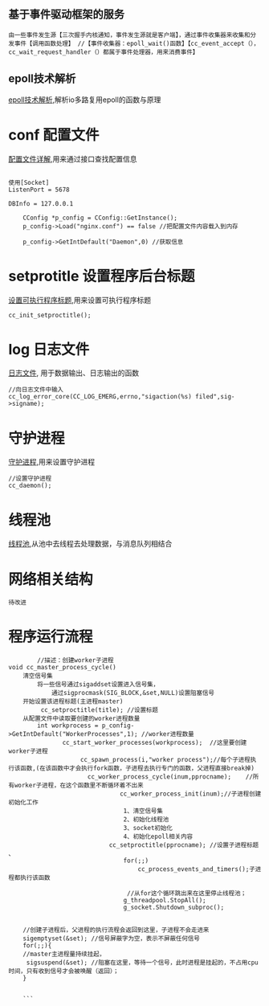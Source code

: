 ## 基于事件驱动框架的服务
``
    由一些事件发生源【三次握手内核通知，事件发生源就是客户端】，通过事件收集器来收集和分发事件【调用函数处理】
	//【事件收集器：epoll_wait()函数】【cc_event_accept（），cc_wait_request_handler（）都属于事件处理器，用来消费事件】
``
## epoll技术解析
[epoll技术解析](https://github.com/cachefish/nginx_serverlib/blob/master/analysis/epoll%E6%8A%80%E6%9C%AF.md "epoll技术解析"),解析io多路复用epoll的函数与原理

# conf   配置文件
[配置文件详解](https://github.com/cachefish/nginx_serverlib/blob/master/analysis/%E9%85%8D%E7%BD%AE%E6%96%87%E4%BB%B6.md "配置文件"),用来通过接口查找配置信息
``` 

使用[Socket]
ListenPort = 5678    

DBInfo = 127.0.0.1

    CConfig *p_config = CConfig::GetInstance(); 
    p_config->Load("nginx.conf") == false //把配置文件内容载入到内存

    p_config->GetIntDefault("Daemon",0) //获取信息
```
#  setprotitle   设置程序后台标题
[设置可执行程序标题](https://github.com/cachefish/nginx_serverlib/blob/master/analysis/%E8%AE%BE%E7%BD%AE%E5%8F%AF%E6%89%A7%E8%A1%8C%E7%A8%8B%E5%BA%8F%E6%A0%87%E9%A2%98.md "设置程序标题"),用来设置可执行程序标题
```
cc_init_setproctitle();

```
# log 日志文件
[日志文件](https://github.com/cachefish/nginx_serverlib/blob/master/analysis/%E6%97%A5%E5%BF%97%E6%96%87%E4%BB%B6.md "日志输出"), 用于数据输出、日志输出的函数
```
//向日志文件中输入
cc_log_error_core(CC_LOG_EMERG,errno,"sigaction(%s) filed",sig->signame);

```
# 守护进程
[守护进程](https://github.com/cachefish/nginx_serverlib/blob/master/analysis/%E5%AE%88%E6%8A%A4%E8%BF%9B%E7%A8%8B.md "守护进程"),用来设置守护进程
```
//设置守护进程
cc_daemon();
```
# 线程池
[线程池](https://github.com/cachefish/nginx_serverlib/blob/master/analysis/%E7%BA%BF%E7%A8%8B%E6%B1%A0.md "线程池"),从池中去线程去处理数据，与消息队列相结合

# 网络相关结构
```
待改进

```



# 程序运行流程
```
		//描述：创建worker子进程
void cc_master_process_cycle()
	清空信号集
		将一些信号通过sigaddset设置进入信号集，
			通过sigprocmask(SIG_BLOCK,&set,NULL)设置阻塞信号
	开始设置该进程标题(主进程master)
		 cc_setproctitle(title); //设置标题
	从配置文件中读取要创建的worker进程数量
		int workprocess = p_config->GetIntDefault("WorkerProcesses",1); //worker进程数量
	           cc_start_worker_processes(workprocess);  //这里要创建worker子进程
			        cc_spawn_process(i,"worker process");//每个子进程执行该函数,(在该函数中才会执行fork函数，子进程去执行专门的函数，父进程直接break掉)
				      cc_worker_process_cycle(inum,pprocname);    //所有worker子进程，在这个函数里不断循环着不出来
					           cc_worker_process_init(inum);//子进程创建初始化工作
								1、清空信号集
								2、初始化线程池
								3、socket初始化
								4、初始化epoll相关内容
						    cc_setproctitle(pprocname); //设置子进程标题 、
								for(;;)
									cc_process_events_and_timers();子进程都执行该函数  

								 //从for这个循环跳出来在这里停止线程池；
								g_threadpool.StopAll(); 
								g_socket.Shutdown_subproc();
								
	
	//创建子进程后，父进程的执行流程会返回到这里，子进程不会走进来    
	sigemptyset(&set); //信号屏蔽字为空，表示不屏蔽任何信号
	for(;;){
	//master主进程量持续挂起，
	 sigsuspend(&set); //阻塞在这里，等待一个信号，此时进程是挂起的，不占用cpu时间，只有收到信号才会被唤醒（返回）；
	}


	```
